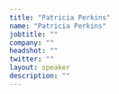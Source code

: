 ```yaml
---
title: "Patricia Perkins"
name: "Patricia Perkins"
jobtitle: ""
company: ""
headshot: ""
twitter: ""
layout: speaker
description: ""
---
```

